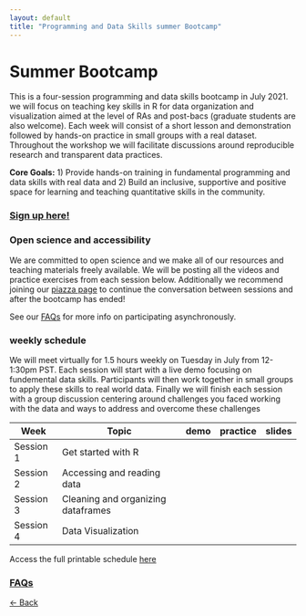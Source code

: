 ```yaml
---
layout: default
title: "Programming and Data Skills summer Bootcamp"
---
```


# Summer Bootcamp
This is a four-session programming and data skills bootcamp in July 2021. we will focus on teaching key skills in R for data organization and visualization aimed at the level of RAs and post-bacs (graduate students are also welcome). Each week will consist of a short lesson and demonstration followed by hands-on practice in small groups with a real dataset. Throughout the workshop we will facilitate discussions around reproducible research and transparent data practices. 

**Core Goals:** 1) Provide hands-on training in fundamental programming and data skills with real data and 2) Build an inclusive, supportive and positive space for learning and teaching quantitative skills in the community. 

### [Sign up here!](https://forms.gle/H6NfktWWY7qZ8A6YA)


### Open science and accessibility
We are committed to open science and we make all of our resources and teaching materials freely available. We will be posting all the videos and practice exercises from each session below. Additionally we recommend joining our [piazza page](piazza.com/berkeley/summer2021/psychbootcamp) to continue the conversation between sessions and after the bootcamp has ended!  

See our [FAQs](https://ucb-psychology-quack.github.io/site/summer_bootcamp/FAQs) for more info on participating asynchronously.

### weekly schedule

We will meet virtually for 1.5 hours weekly on Tuesday in July from 12-1:30pm PST. 
Each session will start with a live demo focusing on fundemental data skills. Participants will then work together in small groups to apply these skills to real world data. Finally we will finish each session with a group discussion centering around challenges you faced working with the data and ways to address and overcome these challenges

|  Week | Topic | demo  |  practice | slides| 
| ------|-------|------- |  ------|-------|
| Session 1|Get started with R| | | |
| Session 2|Accessing and reading data| | | |
| Session 3|Cleaning and organizing dataframes| | | |
| Session 4|Data Visualization| | | |

Access the full printable schedule [here](2021_bootcampschedule.png)

### [FAQs](https://ucb-psychology-quack.github.io/site/summer_bootcamp/FAQs)

[<- Back](https://ucb-psychology-quack.github.io/site)
